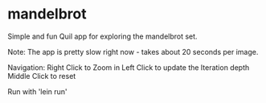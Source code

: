 # mandelbrot
Simple and fun Quil app for exploring the mandelbrot set.

Note: The app is pretty slow right now - takes about 20 seconds per image.

Navigation:
Right Click to Zoom in
Left Click to update the Iteration depth
Middle Click to reset

Run with 'lein run'